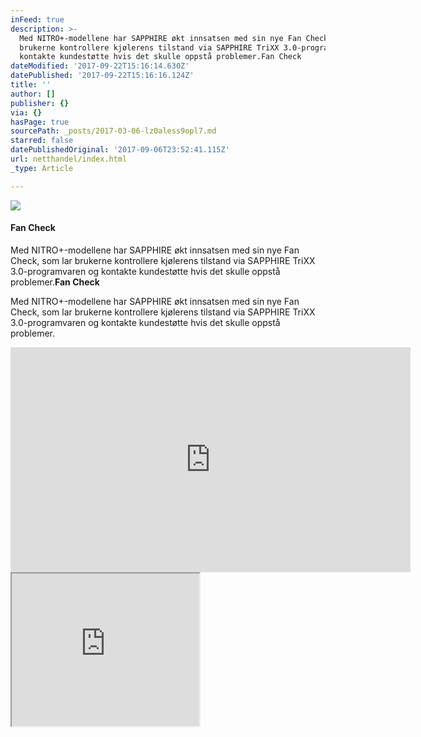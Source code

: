 ```yaml
---
inFeed: true
description: >-
  Med NITRO+-modellene har SAPPHIRE økt innsatsen med sin nye Fan Check, som lar
  brukerne kontrollere kjølerens tilstand via SAPPHIRE TriXX 3.0-programvaren og
  kontakte kundestøtte hvis det skulle oppstå problemer.Fan Check
dateModified: '2017-09-22T15:16:14.630Z'
datePublished: '2017-09-22T15:16:16.124Z'
title: ''
author: []
publisher: {}
via: {}
hasPage: true
sourcePath: _posts/2017-03-06-lz0aless9opl7.md
starred: false
datePublishedOriginal: '2017-09-06T23:52:41.115Z'
url: netthandel/index.html
_type: Article

---
```

![](https://the-grid-user-content.s3-us-west-2.amazonaws.com/6309d1fc-7214-44e2-8586-16a5cfa95039.gif)

#### **Fan Check**

Med NITRO+-modellene har SAPPHIRE økt innsatsen med sin nye Fan Check, som lar brukerne kontrollere kjølerens tilstand via SAPPHIRE TriXX 3.0-programvaren og kontakte kundestøtte hvis det skulle oppstå problemer.**Fan Check**

Med NITRO+-modellene har SAPPHIRE økt innsatsen med sin nye Fan Check, som lar brukerne kontrollere kjølerens tilstand via SAPPHIRE TriXX 3.0-programvaren og kontakte kundestøtte hvis det skulle oppstå problemer.

<iframe src="https://cdn.embedly.com/widgets/media.html?src=https%3A%2F%2Fwww.youtube.com%2Fembed%2FDS8cOy3Q3_s%3Ffeature%3Doembed&amp;url=http%3A%2F%2Fwww.youtube.com%2Fwatch%3Fv%3DDS8cOy3Q3_s&amp;image=https%3A%2F%2Fi.ytimg.com%2Fvi%2FDS8cOy3Q3_s%2Fhqdefault.jpg&amp;key=a715cf41cc93453ca338d350cd26f87b&amp;type=text%2Fhtml&amp;schema=youtube" width="640" height="360" scrolling="no" frameborder="0" allowfullscreen="" style=""></iframe>

<iframe src="https://the-grid.github.io/ed-userhtml/?g=eJwlzU0KwjAQQOG9pwhzgI5CCkWa7tSV4NZlk0xNYGIkPwzeXtEDvO_NcStrIiXRt2BgGjWoQPERmgE97UHV4gyE1l71iCgiwzv31i0NLiekZMkjX26H-_k0Vn0F9eNsLp6KgW-_MmfZOnN1hei5zPg_LrsP3BEpVw" height="244" style=""></iframe>